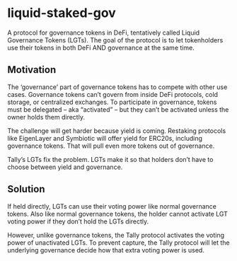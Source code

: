 # liquid-staked-gov

A protocol for governance tokens in DeFi, tentatively called Liquid Governance Tokens (LGTs). The goal of the protocol is to let tokenholders use their tokens in both DeFi AND governance at the same time.

## Motivation

The ‘governance’ part of governance tokens has to compete with other use cases. Governance tokens can’t govern from inside DeFi protocols, cold storage, or centralized exchanges. To participate in governance, tokens must be delegated – aka “activated” – but they can’t be activated unless the owner holds them directly.

The challenge will get harder because yield is coming. Restaking protocols like EigenLayer and Symbiotic will offer yield for ERC20s, including governance tokens. That will pull even more tokens out of governance.

Tally’s LGTs fix the problem. LGTs make it so that holders don’t have to choose between yield and governance.

## Solution

If held directly, LGTs can use their voting power like normal governance tokens. Also like normal governance tokens, the holder cannot activate LGT voting power if they don’t hold the LGTs directly. 

However, unlike governance tokens, the Tally protocol activates the voting power of unactivated LGTs. To prevent capture, the Tally protocol will let the underlying governance decide how that extra voting power is used.

